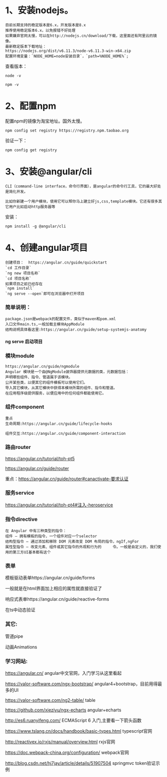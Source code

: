 # 1、安装nodejs。

	目前长期支持的稳定版本是6.x，开发版本是8.x  
	推荐使用稳定版本6.x，以免报错不好处理  
	如果嫌弃官网太慢，可以在http://nodejs.cn/download/下载，这里面还有阿里云的镜像。
	最新稳定版本下载地址：
	https://nodejs.org/dist/v6.11.3/node-v6.11.3-win-x64.zip  
	配置环境变量：`NODE_HOME=node安装目录`，`path=%NODE_HOME%`;  

查看版本：  

`node -v`  

`npm -v`

# 2、配置npm

配置npm的镜像为淘宝地址。国外太慢。  

`npm config set registry https://registry.npm.taobao.org`  

验证一下：  

`npm config get registry` 

# 3、安装@angular/cli

	CLI（command-line interface，命令行界面），是angular的命令行工具，它的最大好处是简化开发。  

	比如你新建一个用户模块，使用它可以帮你马上建立好js,css,template模块。它还有很多其它用户比如启动http服务器等
安装：  

`npm install -g @angular/cli`  

# 4、创建angular项目

	创建项目：  https://angular.cn/guide/quickstart  
	`cd 工作目录`  
	`ng new 项目名称`  
	`cd 项目名称`  
	如果项目之前已经存在  
	`npm install`  
	`ng serve --open`即可在浏览器中打开项目


### 简单说明：
	package.json是webpack的配置文件，类似于maven和pom.xml 
	入口文件main.ts,一般加载主模块AppModule 
	结构说明具体看这里:https://angular.cn/guide/setup-systemjs-anatomy

#### ng serve 启动项目

### 模块module
	https://angular.cn/guide/ngmodule
	Angular 模块是一个由@NgModule装饰器提供元数据的类，元数据包括：
	声明哪些组件、指令、管道属于该模块。
	公开某些类，以便其它的组件模板可以使用它们。
	导入其它模块，从其它模块中获得本模块所需的组件、指令和管道。
	在应用程序级提供服务，以便应用中的任何组件都能使用它。

### 组件component
	重点
	生命周期:https://angular.cn/guide/lifecycle-hooks 

	组件交互:https://angular.cn/guide/component-interaction

### 路由router
https://angular.cn/tutorial/toh-pt5 

https://angular.cn/guide/router 

重点：https://angular.cn/guide/router#canactivate-要求认证


### 服务service
https://angular.cn/tutorial/toh-pt4#注入-heroservice

### 指令directive
	在 Angular 中有三种类型的指令：
	组件 — 拥有模板的指令，一个组件对应一个selector
	结构型指令 — 通过添加和移除 DOM 元素改变 DOM 布局的指令，ngIf,ngFor
	属性型指令 — 改变元素、组件或其它指令的外观和行为的		令。一般是自定义的，我们使用的第三方UI基本都有这个


### 表单
模板驱动表单https://angular.cn/guide/forms 

一般就是在html界面加上相应的属性就直接验证了 

响应式表单https://angular.cn/guide/reactive-forms 

在ts中动态验证

### 其它:
管道pipe 

动画Animations

### 学习网站:
https://angular.cn/
angular中文官网，入门学习从这里看起


https://valor-software.com/ngx-bootstrap/
angular4+bootstrap，目前用得最多的UI 

https://valor-software.com/ng2-table/
table 

https://github.com/xieziyu/ngx-echarts
angular+echarts


http://es6.ruanyifeng.com/
ECMAScript 6 入门,主要看一下箭头函数

https://www.tslang.cn/docs/handbook/basic-types.html
typescript官网


http://reactivex.io/rxjs/manual/overview.html
rxjs官网

https://doc.webpack-china.org/configuration/
webpack官网


http://blog.csdn.net/hj7jay/article/details/51907504
springmvc token验证示例
